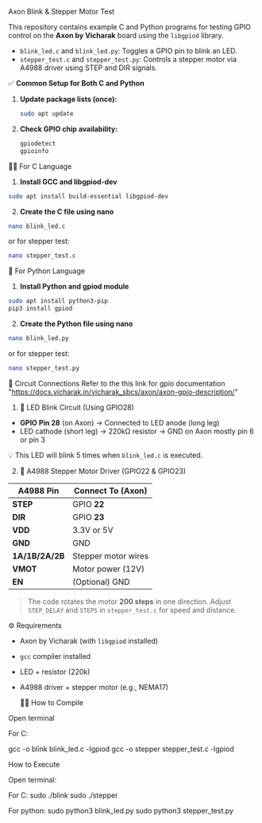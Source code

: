Axon Blink & Stepper Motor Test

This repository contains example C and Python programs for testing GPIO control on the **Axon by Vicharak** board using the `libgpiod` library.

- `blink_led.c` and `blink_led.py`: Toggles a GPIO pin to blink an LED.
- `stepper_test.c` and `stepper_test.py`: Controls a stepper motor via A4988 driver using STEP and DIR signals.

✅ **Common Setup for Both C and Python**


1. **Update package lists (once):**

   ```bash
   sudo apt update
   ```

2. **Check GPIO chip availability:**

   ```bash
   gpiodetect
   gpioinfo
   ```
👨‍💻 For C Language

 1. **Install GCC and libgpiod-dev**

```bash
sudo apt install build-essential libgpiod-dev
```

 2. **Create the C file using nano**

```bash
nano blink_led.c
```

or for stepper test:

```bash
nano stepper_test.c
```


🐍 For Python Language

 1. **Install Python and gpiod module**

```bash
sudo apt install python3-pip
pip3 install gpiod
```

 2. **Create the Python file using nano**

```bash
nano blink_led.py
```

or for stepper test:

```bash
nano stepper_test.py
```


🔌 Circuit Connections
  Refer to the this link for gpio documentation "https://docs.vicharak.in/vicharak_sbcs/axon/axon-gpio-description/"

 1. 🔴 LED Blink Circuit (Using GPIO28)
- **GPIO Pin 28** (on Axon) → Connected to LED anode (long leg)
- LED cathode (short leg) → 220kΩ resistor → GND on Axon mostly pin 6 or pin 3

💡 This LED will blink 5 times when `blink_led.c` is executed.


 2. 🔁 A4988 Stepper Motor Driver (GPIO22 & GPIO23)

| A4988 Pin     | Connect To (Axon) |
|---------------|-------------------|
| **STEP**      | GPIO **22**       |
| **DIR**       | GPIO **23**       |
| **VDD**       | 3.3V or 5V        |
| **GND**       | GND               |
| **1A/1B/2A/2B** | Stepper motor wires |
| **VMOT**      | Motor power (12V) |
| **EN**        | (Optional) GND    |

> The code rotates the motor **200 steps** in one direction. Adjust `STEP_DELAY` and `STEPS` in `stepper_test.c` for speed and distance.

⚙️ Requirements

- Axon by Vicharak (with `libgpiod` installed)
- `gcc` compiler installed
- LED + resistor (220k)
- A4988 driver + stepper motor (e.g., NEMA17)

  🧑‍💻 How to Compile

Open terminal 

For C:

gcc -o blink blink_led.c -lgpiod
gcc -o stepper stepper_test.c -lgpiod
 
How to Execute 

Open terminal:

For C:
sudo ./blink 
sudo ./stepper

For python:
sudo python3 blink_led.py
sudo python3 stepper_test.py
